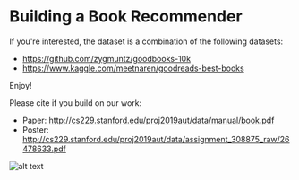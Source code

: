 # Building a Book Recommender

If you're interested, the dataset is a combination of the following datasets:
* https://github.com/zygmuntz/goodbooks-10k
* https://www.kaggle.com/meetnaren/goodreads-best-books 

Enjoy!

Please cite if you build on our work:
* Paper: http://cs229.stanford.edu/proj2019aut/data/manual/book.pdf
* Poster: http://cs229.stanford.edu/proj2019aut/data/assignment_308875_raw/26478633.pdf

![alt text](https://github.com/cecileloge/cs229-RecoBook/blob/master/Poster.png?raw=true)
